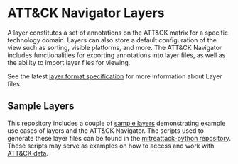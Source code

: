 # ATT&CK Navigator Layers

A layer constitutes a set of annotations on the ATT&CK matrix for a specific technology domain. Layers can also store a default configuration of the view such as sorting, visible platforms, and more. The ATT&CK Navigator includes functionalities for exporting annotations into layer files, as well as the ability to import layer files for viewing.

See the latest [layer format specification](LAYERFORMATv4_5.md) for more information about Layer files.

## Sample Layers

This repository includes a couple of [sample layers](samples/) demonstrating example use cases of layers and the ATT&CK Navigator. The scripts used to generate these layer files can be found in the [mitreattack-python repository](https://github.com/mitre-attack/attack-scripts/tree/master/scripts/layers/samples). These scripts may serve as examples on how to access and work with [ATT&CK data](https://github.com/mitre/cti).
